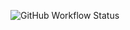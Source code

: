 ![GitHub Workflow Status](https://img.shields.io/github/workflow/status/TheSaibankan/Projet9OC2/Maven)

